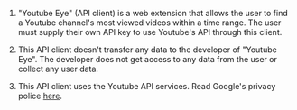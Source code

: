 
1. "Youtube Eye" (API client) is a web extension that allows the user to find a Youtube channel's most viewed videos within a time range. The user must supply their own API key to use Youtube's API through this client. 

1. This API client doesn't transfer any data to the developer of "Youtube Eye". The developer does not get access to any data from the user or collect any user data. 

1. This API client uses the Youtube API services. Read Google's privacy police [here](http://www.google.com/policies/privacy).  



